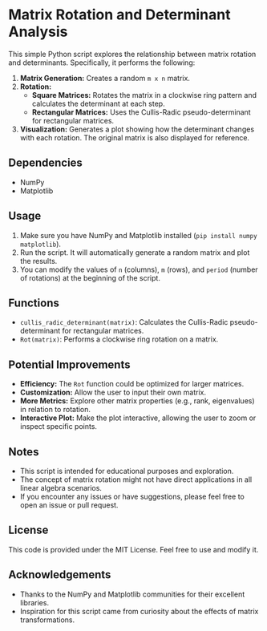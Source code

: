 # Matrix Rotation and Determinant Analysis

This simple Python script explores the relationship between matrix rotation and determinants. Specifically, it performs the following:

1. **Matrix Generation:** Creates a random `m x n` matrix.
2. **Rotation:**  
   - **Square Matrices:** Rotates the matrix in a clockwise ring pattern and calculates the determinant at each step.
   - **Rectangular Matrices:** Uses the Cullis-Radic pseudo-determinant for rectangular matrices.
3. **Visualization:** Generates a plot showing how the determinant changes with each rotation. The original matrix is also displayed for reference.

## Dependencies

* NumPy
* Matplotlib

## Usage

1. Make sure you have NumPy and Matplotlib installed (`pip install numpy matplotlib`).
2. Run the script. It will automatically generate a random matrix and plot the results.
3. You can modify the values of `n` (columns), `m` (rows), and `period` (number of rotations) at the beginning of the script.

## Functions

* `cullis_radic_determinant(matrix)`: Calculates the Cullis-Radic pseudo-determinant for rectangular matrices.
* `Rot(matrix)`: Performs a clockwise ring rotation on a matrix.

## Potential Improvements

* **Efficiency:** The `Rot` function could be optimized for larger matrices.
* **Customization:** Allow the user to input their own matrix.
* **More Metrics:** Explore other matrix properties (e.g., rank, eigenvalues) in relation to rotation.
* **Interactive Plot:** Make the plot interactive, allowing the user to zoom or inspect specific points.

## Notes

* This script is intended for educational purposes and exploration. 
* The concept of matrix rotation might not have direct applications in all linear algebra scenarios.
* If you encounter any issues or have suggestions, please feel free to open an issue or pull request.

## License

This code is provided under the MIT License. Feel free to use and modify it.

## Acknowledgements

* Thanks to the NumPy and Matplotlib communities for their excellent libraries.
* Inspiration for this script came from curiosity about the effects of matrix transformations.
